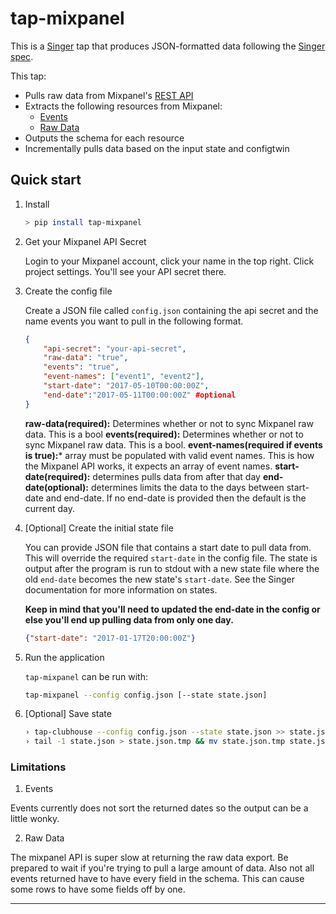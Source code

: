 # tap-mixpanel

This is a [Singer](https://singer.io) tap that produces JSON-formatted data following the [Singer spec](https://github.com/singer-io/getting-started/blob/master/SPEC.md).

This tap:
- Pulls raw data from Mixpanel's [REST API](https://mixpanel.com/api/2.0/)
- Extracts the following resources from Mixpanel:
  - [Events](https://mixpanel.com/help/reference/data-export-api#events)
  - [Raw Data](https://mixpanel.com/help/reference/exporting-raw-data)
- Outputs the schema for each resource
- Incrementally pulls data based on the input state and configtwin 


## Quick start

1. Install

    ```bash
    > pip install tap-mixpanel
    ```

2. Get your Mixpanel API Secret

    Login to your Mixpanel account, click your name in the top right.
    Click project settings. You'll see your API secret there. 

3. Create the config file

    Create a JSON file called `config.json` containing the api secret and the name events you want to pull in the following format.

    ```json
    {
        "api-secret": "your-api-secret",
        "raw-data": "true", 
        "events": "true",
        "event-names": ["event1", "event2"],
        "start-date": "2017-05-10T00:00:00Z",
        "end-date":"2017-05-11T00:00:00Z" #optional
    }
    ```

    **raw-data(required):** Determines whether or not to sync Mixpanel raw data. This is a bool
    **events(required):** Determines whether or not to sync Mixpanel raw data. This is a bool.
    **event-names(required if events is true):*** array must be populated with valid event names. This is how the Mixpanel API works, it expects an array of event names.
    **start-date(required):** determines pulls data from after that day
    **end-date(optional):** determines limits the data to the days between start-date and end-date. If no end-date is provided then the default is the current day.

4. [Optional] Create the initial state file

    You can provide JSON file that contains a start date to pull data from. This will override the required `start-date` in the config file. The state is output after the program is run to stdout with a new state file where the old `end-date` becomes the new state's `start-date`. See the Singer documentation for more information on states.

    **Keep in mind that you'll need to updated the end-date in the config or else you'll end up pulling data from only one day.**

    ```json
    {"start-date": "2017-01-17T20:00:00Z"}
    ```

5. Run the application

    `tap-mixpanel` can be run with:

    ```bash
    tap-mixpanel --config config.json [--state state.json]
    ```

6. [Optional] Save state

    ```bash
    › tap-clubhouse --config config.json --state state.json >> state.json
    › tail -1 state.json > state.json.tmp && mv state.json.tmp state.json
    ```

### Limitations

1. Events

Events currently does not sort the returned dates so the output can be a little wonky.

2. Raw Data

The mixpanel API is super slow at returning the raw data export. Be prepared to wait if 
you're trying to pull a large amount of data. Also not all events returned have to have every field in the schema. This can cause some rows to have some fields off by one. 

---
